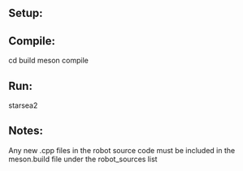
## Setup:

## Compile:
cd build
meson compile

## Run:
starsea2


## Notes:
Any new .cpp files in the robot source code must be included in the meson.build file under the robot_sources list